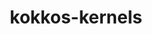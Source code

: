 ---
title: "kokkos-kernels"
layout: cache
categories: [package, develop-2023-11-05]
meta: {"versions": ["4.0.00"], "compilers": ["cce@=15.0.1", "gcc@=11.4.0", "gcc@=9.4.0", "oneapi@=2023.2.0"], "oss": ["rhel8", "ubuntu20.04"], "platforms": ["linux"], "targets": ["neoverse_v1", "ppc64le", "x86_64_v3", "zen4"], "stacks": ["e4s", "e4s-cray-rhel", "e4s-neoverse_v1", "e4s-oneapi", "e4s-power", "root"], "num_specs": 12, "num_specs_by_stack": {"e4s-cray-rhel": 1, "root": 12, "e4s-neoverse_v1": 4, "e4s-power": 2, "e4s": 3, "e4s-oneapi": 2}}
spec_details: [{"hash": "7htrxfs5xia6trpdjeyfsm2vy7tg3xeq", "compiler": "cce@=15.0.1", "versions": ["4.0.00"], "os": "rhel8", "platform": "linux", "target": "zen4", "variants": ["~blas", "build_system=cmake", "build_type=Release", "~cblas", "~cublas", "~cuda", "~cusparse", "execspace_cuda=auto", "execspace_openmp=auto", "execspace_serial=auto", "execspace_threads=auto", "generator=make", "~ipo", "~lapack", "~lapacke", "layouts=left", "memspace_cudaspace=auto", "memspace_cudauvmspace=auto", "~mkl", "offsets=int,size_t", "+openmp", "ordinals=int", "scalars=double", "~serial", "+shared", "~superlu", "~threads"], "stacks": ["e4s-cray-rhel", "root"], "size": "-", "tarball": "https://binaries.spack.io/develop-2023-11-05/build_cache/linux-rhel8-zen4/cce-15.0.1/kokkos-kernels-4.0.00/linux-rhel8-zen4-cce-15.0.1-kokkos-kernels-4.0.00-7htrxfs5xia6trpdjeyfsm2vy7tg3xeq.spack"}, {"hash": "ppd3og5y3wix6imbbr26xihv4hy4nojm", "compiler": "gcc@=11.4.0", "versions": ["4.0.00"], "os": "ubuntu20.04", "platform": "linux", "target": "neoverse_v1", "variants": ["~blas", "build_system=cmake", "build_type=Release", "~cblas", "~cublas", "+cuda", "cuda_arch=90", "~cusparse", "execspace_cuda=auto", "execspace_openmp=auto", "execspace_serial=auto", "execspace_threads=auto", "generator=make", "~ipo", "~lapack", "~lapacke", "layouts=left", "memspace_cudaspace=auto", "memspace_cudauvmspace=auto", "~mkl", "offsets=int,size_t", "~openmp", "ordinals=int", "scalars=double", "~serial", "+shared", "~superlu", "~threads"], "stacks": ["root", "e4s-neoverse_v1"], "size": "-", "tarball": "https://binaries.spack.io/develop-2023-11-05/build_cache/linux-ubuntu20.04-neoverse_v1/gcc-11.4.0/kokkos-kernels-4.0.00/linux-ubuntu20.04-neoverse_v1-gcc-11.4.0-kokkos-kernels-4.0.00-ppd3og5y3wix6imbbr26xihv4hy4nojm.spack"}, {"hash": "qeowkkwdufzzgagfhyhhfykn5e7cf5li", "compiler": "gcc@=11.4.0", "versions": ["4.0.00"], "os": "ubuntu20.04", "platform": "linux", "target": "neoverse_v1", "variants": ["~blas", "build_system=cmake", "build_type=Release", "~cblas", "~cublas", "+cuda", "cuda_arch=75", "~cusparse", "execspace_cuda=auto", "execspace_openmp=auto", "execspace_serial=auto", "execspace_threads=auto", "generator=make", "~ipo", "~lapack", "~lapacke", "layouts=left", "memspace_cudaspace=auto", "memspace_cudauvmspace=auto", "~mkl", "offsets=int,size_t", "~openmp", "ordinals=int", "scalars=double", "~serial", "+shared", "~superlu", "~threads"], "stacks": ["root", "e4s-neoverse_v1"], "size": "-", "tarball": "https://binaries.spack.io/develop-2023-11-05/build_cache/linux-ubuntu20.04-neoverse_v1/gcc-11.4.0/kokkos-kernels-4.0.00/linux-ubuntu20.04-neoverse_v1-gcc-11.4.0-kokkos-kernels-4.0.00-qeowkkwdufzzgagfhyhhfykn5e7cf5li.spack"}, {"hash": "kjqhnteaha3d2o3lrqq37zt5gtlkdu5c", "compiler": "gcc@=11.4.0", "versions": ["4.0.00"], "os": "ubuntu20.04", "platform": "linux", "target": "neoverse_v1", "variants": ["~blas", "build_system=cmake", "build_type=Release", "~cblas", "~cublas", "+cuda", "cuda_arch=80", "~cusparse", "execspace_cuda=auto", "execspace_openmp=auto", "execspace_serial=auto", "execspace_threads=auto", "generator=make", "~ipo", "~lapack", "~lapacke", "layouts=left", "memspace_cudaspace=auto", "memspace_cudauvmspace=auto", "~mkl", "offsets=int,size_t", "~openmp", "ordinals=int", "scalars=double", "~serial", "+shared", "~superlu", "~threads"], "stacks": ["root", "e4s-neoverse_v1"], "size": "-", "tarball": "https://binaries.spack.io/develop-2023-11-05/build_cache/linux-ubuntu20.04-neoverse_v1/gcc-11.4.0/kokkos-kernels-4.0.00/linux-ubuntu20.04-neoverse_v1-gcc-11.4.0-kokkos-kernels-4.0.00-kjqhnteaha3d2o3lrqq37zt5gtlkdu5c.spack"}, {"hash": "n5yhxofbsvi6eaoslcw3rkszrfxkr64o", "compiler": "gcc@=11.4.0", "versions": ["4.0.00"], "os": "ubuntu20.04", "platform": "linux", "target": "neoverse_v1", "variants": ["~blas", "build_system=cmake", "build_type=Release", "~cblas", "~cublas", "~cuda", "~cusparse", "execspace_cuda=auto", "execspace_openmp=auto", "execspace_serial=auto", "execspace_threads=auto", "generator=make", "~ipo", "~lapack", "~lapacke", "layouts=left", "memspace_cudaspace=auto", "memspace_cudauvmspace=auto", "~mkl", "offsets=int,size_t", "+openmp", "ordinals=int", "scalars=double", "~serial", "+shared", "~superlu", "~threads"], "stacks": ["root", "e4s-neoverse_v1"], "size": "-", "tarball": "https://binaries.spack.io/develop-2023-11-05/build_cache/linux-ubuntu20.04-neoverse_v1/gcc-11.4.0/kokkos-kernels-4.0.00/linux-ubuntu20.04-neoverse_v1-gcc-11.4.0-kokkos-kernels-4.0.00-n5yhxofbsvi6eaoslcw3rkszrfxkr64o.spack"}, {"hash": "ukt5j7sjdyblxrwavpd23pmrsttfnun5", "compiler": "gcc@=9.4.0", "versions": ["4.0.00"], "os": "ubuntu20.04", "platform": "linux", "target": "ppc64le", "variants": ["~blas", "build_system=cmake", "build_type=Release", "~cblas", "~cublas", "~cuda", "~cusparse", "execspace_cuda=auto", "execspace_openmp=auto", "execspace_serial=auto", "execspace_threads=auto", "generator=make", "~ipo", "~lapack", "~lapacke", "layouts=left", "memspace_cudaspace=auto", "memspace_cudauvmspace=auto", "~mkl", "offsets=int,size_t", "+openmp", "ordinals=int", "scalars=double", "~serial", "+shared", "~superlu", "~threads"], "stacks": ["root", "e4s-power"], "size": "-", "tarball": "https://binaries.spack.io/develop-2023-11-05/build_cache/linux-ubuntu20.04-ppc64le/gcc-9.4.0/kokkos-kernels-4.0.00/linux-ubuntu20.04-ppc64le-gcc-9.4.0-kokkos-kernels-4.0.00-ukt5j7sjdyblxrwavpd23pmrsttfnun5.spack"}, {"hash": "nfzxte7sjifsmn4kmy6uf37556j2557i", "compiler": "gcc@=9.4.0", "versions": ["4.0.00"], "os": "ubuntu20.04", "platform": "linux", "target": "ppc64le", "variants": ["~blas", "build_system=cmake", "build_type=Release", "~cblas", "~cublas", "+cuda", "cuda_arch=70", "~cusparse", "execspace_cuda=auto", "execspace_openmp=auto", "execspace_serial=auto", "execspace_threads=auto", "generator=make", "~ipo", "~lapack", "~lapacke", "layouts=left", "memspace_cudaspace=auto", "memspace_cudauvmspace=auto", "~mkl", "offsets=int,size_t", "~openmp", "ordinals=int", "scalars=double", "~serial", "+shared", "~superlu", "~threads"], "stacks": ["root", "e4s-power"], "size": "-", "tarball": "https://binaries.spack.io/develop-2023-11-05/build_cache/linux-ubuntu20.04-ppc64le/gcc-9.4.0/kokkos-kernels-4.0.00/linux-ubuntu20.04-ppc64le-gcc-9.4.0-kokkos-kernels-4.0.00-nfzxte7sjifsmn4kmy6uf37556j2557i.spack"}, {"hash": "cttqvdh2s2unuhfpbdex4rht2qdwlnqq", "compiler": "gcc@=11.4.0", "versions": ["4.0.00"], "os": "ubuntu20.04", "platform": "linux", "target": "x86_64_v3", "variants": ["~blas", "build_system=cmake", "build_type=Release", "~cblas", "~cublas", "~cuda", "~cusparse", "execspace_cuda=auto", "execspace_openmp=auto", "execspace_serial=auto", "execspace_threads=auto", "generator=make", "~ipo", "~lapack", "~lapacke", "layouts=left", "memspace_cudaspace=auto", "memspace_cudauvmspace=auto", "~mkl", "offsets=int,size_t", "+openmp", "ordinals=int", "scalars=double", "~serial", "+shared", "~superlu", "~threads"], "stacks": ["root", "e4s"], "size": "-", "tarball": "https://binaries.spack.io/develop-2023-11-05/build_cache/linux-ubuntu20.04-x86_64_v3/gcc-11.4.0/kokkos-kernels-4.0.00/linux-ubuntu20.04-x86_64_v3-gcc-11.4.0-kokkos-kernels-4.0.00-cttqvdh2s2unuhfpbdex4rht2qdwlnqq.spack"}, {"hash": "ro5nvjnbcuchz2udzjt7vjsvmfz33a7t", "compiler": "gcc@=11.4.0", "versions": ["4.0.00"], "os": "ubuntu20.04", "platform": "linux", "target": "x86_64_v3", "variants": ["~blas", "build_system=cmake", "build_type=Release", "~cblas", "~cublas", "+cuda", "cuda_arch=80", "~cusparse", "execspace_cuda=auto", "execspace_openmp=auto", "execspace_serial=auto", "execspace_threads=auto", "generator=make", "~ipo", "~lapack", "~lapacke", "layouts=left", "memspace_cudaspace=auto", "memspace_cudauvmspace=auto", "~mkl", "offsets=int,size_t", "~openmp", "ordinals=int", "scalars=double", "~serial", "+shared", "~superlu", "~threads"], "stacks": ["root", "e4s"], "size": "-", "tarball": "https://binaries.spack.io/develop-2023-11-05/build_cache/linux-ubuntu20.04-x86_64_v3/gcc-11.4.0/kokkos-kernels-4.0.00/linux-ubuntu20.04-x86_64_v3-gcc-11.4.0-kokkos-kernels-4.0.00-ro5nvjnbcuchz2udzjt7vjsvmfz33a7t.spack"}, {"hash": "asftek2xfrjlehzvnsk5pavgsjcjghvh", "compiler": "gcc@=11.4.0", "versions": ["4.0.00"], "os": "ubuntu20.04", "platform": "linux", "target": "x86_64_v3", "variants": ["~blas", "build_system=cmake", "build_type=Release", "~cblas", "~cublas", "+cuda", "cuda_arch=90", "~cusparse", "execspace_cuda=auto", "execspace_openmp=auto", "execspace_serial=auto", "execspace_threads=auto", "generator=make", "~ipo", "~lapack", "~lapacke", "layouts=left", "memspace_cudaspace=auto", "memspace_cudauvmspace=auto", "~mkl", "offsets=int,size_t", "~openmp", "ordinals=int", "scalars=double", "~serial", "+shared", "~superlu", "~threads"], "stacks": ["root", "e4s"], "size": "-", "tarball": "https://binaries.spack.io/develop-2023-11-05/build_cache/linux-ubuntu20.04-x86_64_v3/gcc-11.4.0/kokkos-kernels-4.0.00/linux-ubuntu20.04-x86_64_v3-gcc-11.4.0-kokkos-kernels-4.0.00-asftek2xfrjlehzvnsk5pavgsjcjghvh.spack"}, {"hash": "atmwp4n3puqycvy6jqnljs3e3fouhl6t", "compiler": "oneapi@=2023.2.0", "versions": ["4.0.00"], "os": "ubuntu20.04", "platform": "linux", "target": "x86_64_v3", "variants": ["~blas", "build_system=cmake", "build_type=Release", "~cblas", "~cublas", "~cuda", "~cusparse", "execspace_cuda=auto", "execspace_openmp=auto", "execspace_serial=auto", "execspace_threads=auto", "generator=make", "~ipo", "~lapack", "~lapacke", "layouts=left", "memspace_cudaspace=auto", "memspace_cudauvmspace=auto", "~mkl", "offsets=int,size_t", "~openmp", "ordinals=int", "scalars=double", "~serial", "+shared", "~superlu", "~threads"], "stacks": ["root", "e4s-oneapi"], "size": "-", "tarball": "https://binaries.spack.io/develop-2023-11-05/build_cache/linux-ubuntu20.04-x86_64_v3/oneapi-2023.2.0/kokkos-kernels-4.0.00/linux-ubuntu20.04-x86_64_v3-oneapi-2023.2.0-kokkos-kernels-4.0.00-atmwp4n3puqycvy6jqnljs3e3fouhl6t.spack"}, {"hash": "2dikvff2io6fzmxs3rbaf3ziqyb6lmcg", "compiler": "oneapi@=2023.2.0", "versions": ["4.0.00"], "os": "ubuntu20.04", "platform": "linux", "target": "x86_64_v3", "variants": ["~blas", "build_system=cmake", "build_type=Release", "~cblas", "~cublas", "~cuda", "~cusparse", "execspace_cuda=auto", "execspace_openmp=auto", "execspace_serial=auto", "execspace_threads=auto", "generator=make", "~ipo", "~lapack", "~lapacke", "layouts=left", "memspace_cudaspace=auto", "memspace_cudauvmspace=auto", "~mkl", "offsets=int,size_t", "+openmp", "ordinals=int", "scalars=double", "~serial", "+shared", "~superlu", "~threads"], "stacks": ["root", "e4s-oneapi"], "size": "-", "tarball": "https://binaries.spack.io/develop-2023-11-05/build_cache/linux-ubuntu20.04-x86_64_v3/oneapi-2023.2.0/kokkos-kernels-4.0.00/linux-ubuntu20.04-x86_64_v3-oneapi-2023.2.0-kokkos-kernels-4.0.00-2dikvff2io6fzmxs3rbaf3ziqyb6lmcg.spack"}]
---